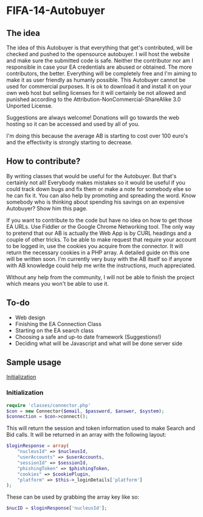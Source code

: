 FIFA-14-Autobuyer
=================
## The idea
The idea of this Autobuyer is that everything that get's contributed, will be checked and pushed to the opensource autobuyer. I will host the website and make sure the submitted code is safe. Neither the contributor nor am I responsible in case your EA credentials are abused or obtained. The more contributors, the better. Everything will be completely free and I'm aiming to make it as user friendly as humanly possible. This Autobuyer cannot be used for commercial purposes. It is ok to download it and install it on your own web host but selling licenses for it will certainly be not allowed and punished according to the Attribution-NonCommercial-ShareAlike 3.0 Unported License.

Suggestions are always welcome! Donations will go towards the web hosting so it can be accessed and used by all of you.

I'm doing this because the average AB is starting to cost over 100 euro's and the effectivity is strongly starting to decrease.

## How to contribute?
By writing classes that would be useful for the Autobuyer. But that's certainly not all! Everybody makes mistakes so it would be useful if you could track down bugs and fix them or make a note for somebody else so he can fix it. You can also help by promoting and spreading the word. Know somebody who is thinking about spending his savings on an expensive Autobuyer? Show him this page. 

If you want to contribute to the code but have no idea on how to get those EA URLs. Use Fiddler or the Google Chrome Networking tool. The only way to pretend that our AB is actually the Web App is by CURL headings and a couple of other tricks. To be able to make request that require your account to be logged in, use the cookies you acquire from the connector. It will return the necessary cookies in a PHP array. A detailed guide on this one will be written soon. I'm currently very busy with the AB itself so if anyone with AB knowledge could help me write the instructions, much appreciated. 

Without any help from the community, I will not be able to finish the project which means you won't be able to use it. 

## To-do
- Web design
- Finishing the EA Connection Class
- Starting on the EA search class
- Choosing a safe and up-to date framework (Suggestions!)
- Deciding what will be Javascript and what will be done server side

## Sample usage                                             
[Initialization](https://github.com/ipsq/FIFA-14-Autobuyer#initialization)  


### Initialization
```php
require 'classes/connector.php'
$con = new Connector($email, $password, $answer, $system);
$connection = $con->connect();
```
This will return the session and token information used to make Search and Bid calls. It will be returned in an array with the following layout:

```php
$loginResponse = array(
    "nucleusId" => $nucleusId,
    "userAccounts" => $userAccounts,
    "sessionId" => $sessionId,
    "phishingToken" => $phishingToken,
    "cookies" => $cookiePlugin,
    "platform" => $this->_loginDetails['platform']
);
```

These can be used by grabbing the array key like so: 
```php
$nucID = $loginResponse['nucleusId']; 
```


